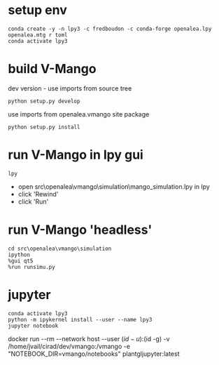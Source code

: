 # setup env

```console
conda create -y -n lpy3 -c fredboudon -c conda-forge openalea.lpy openalea.mtg r toml
conda activate lpy3
```

# build V-Mango

dev version - use imports from source tree

```console
python setup.py develop
```

use imports from openalea.vmango site package

```console
python setup.py install
```

# run V-Mango in lpy gui
```console
lpy
```
* open src\openalea\vmango\simulation\mango_simulation.lpy in lpy
* click 'Rewind'
* click 'Run'

# run V-Mango 'headless'

```console
cd src\openalea\vmango\simulation
ipython
%gui qt5
%run runsimu.py
```

# jupyter

```console
conda activate lpy3
python -m ipykernel install --user --name lpy3
jupyter notebook
```

docker run --rm --network host --user $(id -u):$(id -g) -v /home/jvail/cirad/dev/vmango:/vmango -e "NOTEBOOK_DIR=vmango/notebooks" plantgljupyter:latest
